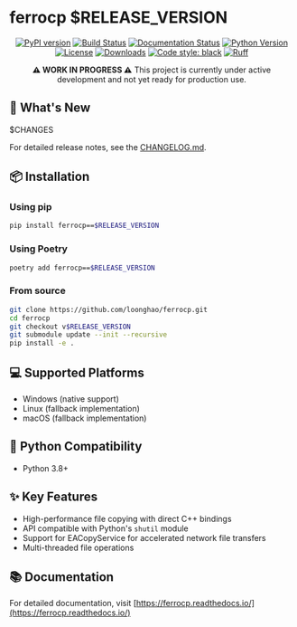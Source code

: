 # ferrocp $RELEASE_VERSION

<div align="center">

[![PyPI version](https://badge.fury.io/py/ferrocp.svg)](https://badge.fury.io/py/ferrocp)
[![Build Status](https://github.com/loonghao/ferrocp/workflows/Build%20and%20Release/badge.svg)](https://github.com/loonghao/ferrocp/actions)
[![Documentation Status](https://readthedocs.org/projects/ferrocp/badge/?version=latest)](https://ferrocp.readthedocs.io/en/latest/?badge=latest)
[![Python Version](https://img.shields.io/pypi/pyversions/ferrocp.svg)](https://pypi.org/project/ferrocp/)
[![License](https://img.shields.io/github/license/loonghao/ferrocp.svg)](https://github.com/loonghao/ferrocp/blob/main/LICENSE)
[![Downloads](https://static.pepy.tech/badge/ferrocp)](https://pepy.tech/project/ferrocp)
[![Code style: black](https://img.shields.io/badge/code%20style-black-000000.svg)](https://github.com/psf/black)
[![Ruff](https://img.shields.io/badge/ruff-enabled-brightgreen)](https://github.com/astral-sh/ruff)

**⚠️ WORK IN PROGRESS ⚠️**
This project is currently under active development and not yet ready for production use.

</div>

## 🚀 What's New

$CHANGES

For detailed release notes, see the [CHANGELOG.md](https://github.com/loonghao/ferrocp/blob/main/CHANGELOG.md).

## 📦 Installation

### Using pip

```bash
pip install ferrocp==$RELEASE_VERSION
```

### Using Poetry

```bash
poetry add ferrocp==$RELEASE_VERSION
```

### From source

```bash
git clone https://github.com/loonghao/ferrocp.git
cd ferrocp
git checkout v$RELEASE_VERSION
git submodule update --init --recursive
pip install -e .
```

## 💻 Supported Platforms

- Windows (native support)
- Linux (fallback implementation)
- macOS (fallback implementation)

## 🐍 Python Compatibility

- Python 3.8+

## ✨ Key Features

- High-performance file copying with direct C++ bindings
- API compatible with Python's `shutil` module
- Support for EACopyService for accelerated network file transfers
- Multi-threaded file operations

## 📚 Documentation

For detailed documentation, visit [https://ferrocp.readthedocs.io/](https://ferrocp.readthedocs.io/)
